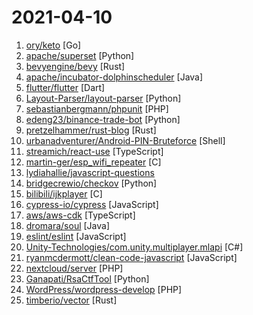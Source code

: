 # 2021-04-10

1. [ory/keto](https://github.com/ory/keto "Open Source (Go) implementation of Zanzibar: Google's Consistent, Global Authorization System. Ships gRPC, REST APIs, newSQL, and an easy and granular permission language. Supports ACL, RBAC, and other access models.") [Go]
2. [apache/superset](https://github.com/apache/superset "Apache Superset is a Data Visualization and Data Exploration Platform") [Python]
3. [bevyengine/bevy](https://github.com/bevyengine/bevy "A refreshingly simple data-driven game engine built in Rust") [Rust]
4. [apache/incubator-dolphinscheduler](https://github.com/apache/incubator-dolphinscheduler "Apache DolphinScheduler is a distributed and extensible workflow scheduler platform with powerful DAG visual interfaces, dedicated to solving complex job dependencies in the data pipeline and providing various types of jobs available `out of the box`.") [Java]
5. [flutter/flutter](https://github.com/flutter/flutter "Flutter makes it easy and fast to build beautiful apps for mobile and beyond.") [Dart]
6. [Layout-Parser/layout-parser](https://github.com/Layout-Parser/layout-parser "A Python Library for Document Layout Understanding") [Python]
7. [sebastianbergmann/phpunit](https://github.com/sebastianbergmann/phpunit "The PHP Unit Testing framework.") [PHP]
8. [edeng23/binance-trade-bot](https://github.com/edeng23/binance-trade-bot "Automated cryptocurrency trading bot") [Python]
9. [pretzelhammer/rust-blog](https://github.com/pretzelhammer/rust-blog "Educational blog posts for Rust beginners") [Rust]
10. [urbanadventurer/Android-PIN-Bruteforce](https://github.com/urbanadventurer/Android-PIN-Bruteforce "Unlock an Android phone (or device) by bruteforcing the lockscreen PIN. Turn your Kali Nethunter phone into a bruteforce PIN cracker for Android devices! (no root, no adb)") [Shell]
11. [streamich/react-use](https://github.com/streamich/react-use "React Hooks — 👍") [TypeScript]
12. [martin-ger/esp_wifi_repeater](https://github.com/martin-ger/esp_wifi_repeater "A full functional WiFi Repeater (correctly: a WiFi NAT Router)") [C]
13. [lydiahallie/javascript-questions](https://github.com/lydiahallie/javascript-questions "A long list of (advanced) JavaScript questions, and their explanations ✨") 
14. [bridgecrewio/checkov](https://github.com/bridgecrewio/checkov "Prevent cloud misconfigurations during build-time for Terraform, Cloudformation, Kubernetes, Serverless framework and other infrastructure-as-code-languages with Checkov by Bridgecrew.") [Python]
15. [bilibili/ijkplayer](https://github.com/bilibili/ijkplayer "Android/iOS video player based on FFmpeg n3.4, with MediaCodec, VideoToolbox support.") [C]
16. [cypress-io/cypress](https://github.com/cypress-io/cypress "Fast, easy and reliable testing for anything that runs in a browser.") [JavaScript]
17. [aws/aws-cdk](https://github.com/aws/aws-cdk "The AWS Cloud Development Kit is a framework for defining cloud infrastructure in code") [TypeScript]
18. [dromara/soul](https://github.com/dromara/soul "High-Performance Java API Gateway") [Java]
19. [eslint/eslint](https://github.com/eslint/eslint "Find and fix problems in your JavaScript code.") [JavaScript]
20. [Unity-Technologies/com.unity.multiplayer.mlapi](https://github.com/Unity-Technologies/com.unity.multiplayer.mlapi "A game networking framework built for the Unity Engine to abstract game networking concepts.") [C#]
21. [ryanmcdermott/clean-code-javascript](https://github.com/ryanmcdermott/clean-code-javascript "🛁 Clean Code concepts adapted for JavaScript") [JavaScript]
22. [nextcloud/server](https://github.com/nextcloud/server "☁️ Nextcloud server, a safe home for all your data") [PHP]
23. [Ganapati/RsaCtfTool](https://github.com/Ganapati/RsaCtfTool "RSA attack tool (mainly for ctf) - retreive private key from weak public key and/or uncipher data") [Python]
24. [WordPress/wordpress-develop](https://github.com/WordPress/wordpress-develop "WordPress Develop, Git-ified. Synced from git://develop.git.wordpress.org/, including branches and tags! This repository is just a mirror of the WordPress subversion repository. Please include a link to a pre-existing ticket on https://core.trac.wordpress.org/ with every pull request.") [PHP]
25. [timberio/vector](https://github.com/timberio/vector "A high-performance, high-reliability observability data pipeline.") [Rust]

